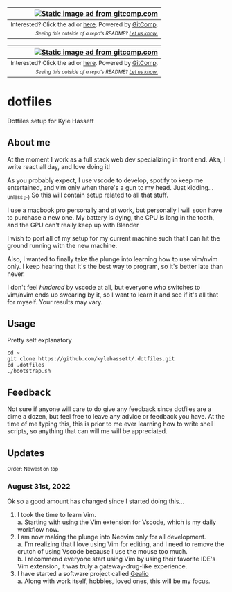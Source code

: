 |[![Static image ad from gitcomp.com](https://gitcomp.com/kylehassett/.dotfiles)](https://gitcomp.com/kylehassett/.dotfiles)|
|---:|
|<sub>Interested? Click the ad or [here](https://gitcomp.com/kylehassett/.dotfiles). Powered by [GitComp](https://gitcomp.com).</sub>|
|<sub><sub>_Seeing this outside of a repo's README? [Let us know.](https://gitcomp.com/report/kylehassett/.dotfiles)_</sub></sub>|

|[![Static image ad from gitcomp.com](https://gitcomp.com/ad/kylehassett/.dotfiles)](https://gitcomp.com/ad/kylehassett/.dotfiles)|
|---:|
|<sub>Interested? Click the ad or [here](https://gitcomp.com/ad/kylehassett/.dotfiles). Powered by [GitComp](https://gitcomp.com).</sub>|
|<sub><sub>_Seeing this outside of a repo's README? [Let us know.](https://gitcomp.com/report/kylehassett/.dotfiles)_</sub></sub>|

# dotfiles

Dotfiles setup for Kyle Hassett

## About me

At the moment I work as a full stack web dev specializing in front end. Aka, I write react all day, and love doing it!

As you probably expect, I use vscode to develop, spotify to keep me entertained, and vim only when there's a gun to my head. Just kidding... <sub>unless ;-)</sub> So this will contain setup related to all that stuff.

I use a macbook pro personally and at work, but personally I will soon have to purchase a new one. My battery is dying, the CPU is long in the tooth, and the GPU can't really keep up with Blender

I wish to port all of my setup for my current machine such that I can hit the ground running with the new machine.

Also, I wanted to finally take the plunge into learning how to use vim/nvim only. I keep hearing that it's the best way to program, so it's better late than never.

I don't feel *hindered* by vscode at all, but everyone who switches to vim/nvim ends up swearing by it, so I want to learn it and see if it's all that for myself. Your results may vary.

## Usage

Pretty self explanatory
```
cd ~
git clone https://github.com/kylehassett/.dotfiles.git
cd .dotfiles
./bootstrap.sh
```

## Feedback

Not sure if anyone will care to do give any feedback since dotfiles are a dime a dozen, but feel free to leave any advice or feedback you have.
At the time of me typing this, this is prior to me ever learning how to write shell scripts, so anything that can will me will be appreciated.

## Updates

<sub>Order: Newest on top</sub>

### August 31st, 2022

Ok so a good amount has changed since I started doing this...

1. I took the time to learn Vim.<br />
    a. Starting with using the Vim extension for Vscode, which is my daily workflow now.<br />
2. I am now making the plunge into Neovim only for all development.<br />
    a. I'm realizing that I love using Vim for editing, and I need to remove the crutch of using Vscode because I use the mouse too much.<br />
    b. I recommend everyone start using Vim by using their favorite IDE's Vim extension, it was truly a gateway-drug-like experience.<br />
3. I have started a software project called [Gealio](https://geal.io)<br />
    a. Along with work itself, hobbies, loved ones, this will be my focus.<br />

